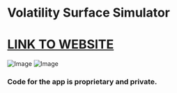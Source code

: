 # Volatility Surface Simulator
# [LINK TO WEBSITE](https://leonwu4951.github.io/volatility-simulator/)

![Image](https://github.com/leonwu4951/volatility-simulator/blob/master/2D.png)
![Image](https://github.com/leonwu4951/volatility-simulator/blob/master/3D.png)

### Code for the app is proprietary and private.
